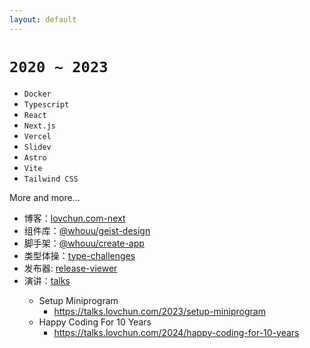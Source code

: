 ```yaml
---
layout: default
---
```


# `2020 ~ 2023` <Marker class="text-orange-400"><logos-docker-icon /> <logos-typescript-icon-round /> <logos-react /> <logos-nextjs-icon /> <logos-vercel-icon /> <Slidev /> <logos-astro-icon /> <logos-vitejs /> <logos-tailwindcss-icon /></Marker>

<div class="grid grid-cols-2 gap-x-4">

<div>

<v-clicks>

- `Docker`
- `Typescript`
- `React`
- `Next.js`
- `Vercel`
- `Slidev`
- `Astro`
- `Vite`
- `Tailwind CSS`

</v-clicks>

</div>

<div class="-mt-4 -ml-30">

<v-click>

More and more...

- <logos-astro-icon /> 博客：[lovchun.com-next](https://github.com/PassionZale/lovchun.com-next)
- <logos-vue /> 组件库：[@whouu/geist-design](https://github.com/PassionZale/geist-design)
- <logos-npm-icon /> 脚手架：[@whouu/create-app](https://github.com/PassionZale/create-app)
- <logos-typescript-icon-round /> 类型体操：[type-challenges](https://github.com/PassionZale/type-challenges)
- <logos-nextjs-icon /> 发布器: [release-viewer](https://github.com/PassionZale/release-viewer)
- <Slidev /> 演讲：[talks](https://github.com/PassionZale/talks)
  - Setup Miniprogram
    - https://talks.lovchun.com/2023/setup-miniprogram
  - Happy Coding For 10 Years
    - https://talks.lovchun.com/2024/happy-coding-for-10-years

</v-click>

</div>

</div>
